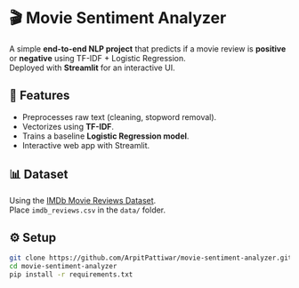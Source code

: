 # 🎬 Movie Sentiment Analyzer

A simple **end-to-end NLP project** that predicts if a movie review is **positive** or **negative** using TF-IDF + Logistic Regression.  
Deployed with **Streamlit** for an interactive UI.

## 🚀 Features
- Preprocesses raw text (cleaning, stopword removal).
- Vectorizes using **TF-IDF**.
- Trains a baseline **Logistic Regression model**.
- Interactive web app with Streamlit.

## 📊 Dataset
Using the [IMDb Movie Reviews Dataset](https://ai.stanford.edu/~amaas/data/sentiment/).  
Place `imdb_reviews.csv` in the `data/` folder.

## ⚙️ Setup
```bash
git clone https://github.com/ArpitPattiwar/movie-sentiment-analyzer.git
cd movie-sentiment-analyzer
pip install -r requirements.txt
